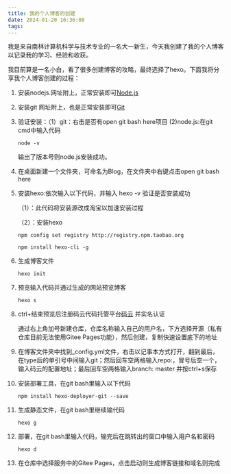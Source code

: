 ```yaml
---
title: 我的个人博客的创建
date: 2024-01-20 16:36:08
tags:
---
```


我是来自南林计算机科学与技术专业的一名大一新生，今天我创建了我的个人博客以记录我的学习、经验和收获。

我目前算是一名小白，看了很多创建博客的攻略，最终选择了hexo。下面我将分享我个人博客创建的过程：

1. 安装nodejs.网址附上，正常安装即可[Node.js](https://nodejs.org/en)

2. 安装git 网址附上，也是正常安装即可[Git](https://git-scm.com/download/win)

3. 验证安装：（1）git：右击是否有open git bash here项目 (2)node.js:在git cmd中输入代码
   
   ```
   node -v
   ```
   
   输出了版本号则node.js安装成功。

4. 在桌面新建一个文件夹，可命名为Blog，在文件夹中右键点击open git bash here

5. 安装hexo:依次输入以下代码，并输入 hexo -v 验证是否安装成功
   
   （1）：此代码将安装源改成淘宝以加速安装过程
   
   （2）：安装hexo
   
   ```
   npm config set registry http://registry.npm.taobao.org
   
   npm install hexo-cli -g
   ```

6. 生成博客文件
   
   ```
   hexo init
   ```

7. 预览输入代码并通过生成的网站预览博客
   
   ```
   hexo s
   ```

8. ctrl+结束预览后注册码云代码托管平台[码云](https://gitee.com/chinaio) 并实名认证
   
   通过右上角加号新建仓库，仓库名称输入自己的用户名，下方选择开源（私有仓库目前无法使用Gitee Pages功能），然后创建，复制快速设置底下的地址

9. 在博客文件夹中找到_config.yml文件，右击以记事本方式打开，翻到最后，在type后的单引号中间输入git；然后回车空两格输入repo:，冒号后空一个，输入码云的配置地址；最后回车空两格输入branch: master 并按ctrl+s保存

10. 安装部署工具，在git bash里输入以下代码
    
    ```
    npm install hexo-deployer-git --save
    ```

11. 生成静态文件，在git bash里继续输代码
    
    ```
    hexo g
    ```

12. 部署，在git bash里输入代码，输完后在跳转出的窗口中输入用户名和密码
    
    ```
    hexo d
    ```

13. 在仓库中选择服务中的Gitee Pages，点击启动则生成博客链接和域名则完成
